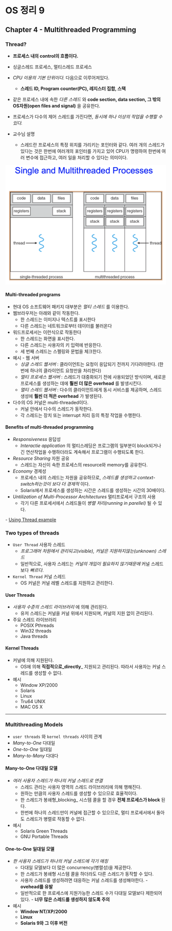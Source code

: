 OS 정리 9
========

Chapter 4 - Multithreaded Programming
--------------

### Thread?

* __프로세스 내의 control의 흐름이다.__

* 싱글스레드 프로세스, 멀티스레드 프로세스

* _CPU 이용의 기본 단위이다._ 다음으로 이루어져있다.
  * __스레드 ID, Program counter(PC), 레지스터 집합, 스택__
* 같은 프로세스 내에 속한 _다른 스레드_ 와 __code section, data section, 그 밖의 OS자원(open files and signal)__ 을 공유한다.
* 프로세스가 다수의 제어 스레드를 가진다면, _동시에 하나 이상의 작업을 수행할 수 있다._

* 교수님 설명
  * 스레드란 프로세스의 특정 위치를 가리키는 포인터와 같다. 여러 개의 스레드가 있다는 것은 한번에 여러개의 포인터를 가지고 있어 CPU가 명령하여 한번에 여러 변수에 접근하고, 여러 일을 처리할 수 있다는 의미이다.

<center><img src="./img/Single and Multithreaded Processes.png" style="width: 60vw;"></img></center>



#### Multi-threaded programs

* 현대 OS 소프트웨어 패키지 대부분은 _멀티 스레드_ 를 이용한다.
* 웹브라우저는 아래와 같이 작동한다.
  * 한 스레드는 이미지나 텍스트를 표시한다
  * 다른 스레드는 네트워크로부터 데이터를 불러온다
* 워드프로세서는 이런식으로 작동한다
  * 한  스레드는 화면을 표시한다.
  * 다른 스레드는 사용자의 키 입력에 반응한다.
  * 세 번째 스레드는 스펠링와 문법을 체크한다.
* 예시 - 웹 서버
  * _싱글 스레드 웹서버_ : 클라이언트는 요청이 응답되기 전까지 기다려야한다. (한번에 하나의 클라이언트 요청만을 처리한다)
  * _멀티 프로세스 웹서버_ : 스레드가 대중화되기 전에 사용되었던 방식이며, 새로운 프로세스를 생성하는 데에 __훨씬 더 많은 overhead__ 를 발생시킨다. 
  * _멀티 스레드 웹서버_ : 다수의 클라이언트에게 동시 서비스를 제공하며, 스레드 생성에 __훨씬 더 적은 overhead__ 가  발생된다.
* 다수의 OS 커널은 multi-threaded이다.
  * 커널 안에서 다수의 스레드가 동작한다.
  * 각 스레드는 장치 또는 interrupt 처리 등의 특정 작업을 수행한다.



#### Benefits of multi-threaded programming

* _Responsiveness_ 응답성
  * _Interactie application_ 의 멀티스레딩은 프로그램의 일부분이 block되거나 긴 연산작업을 수행하더라도 계속해서 프로그램이 수행되도록 한다.
* _Resource Sharing_ 자원 공유
  * 스레드는 자신이 속한 프로세스의 resource와 memory를 공유한다.
* _Economy_ 경제성
  * 프로세스 내의 스레드는 자원을 공유하므로, _스레드를 생성하고 context-switch하는것이 보다 더 경제적_ 이다.
  * Solaris에서 프로세스를 생성하는 시간은 스레드를 생성하는 시간의 30배이다.
* _Untilization of Multi-Processor Architectures_ 멀티프로세서 구조의 사용
  * 각기 다른 프로세서에서 스레드들이 _병렬 처리(running in parellel)_ 될 수 있다.

\- [Using Thread example](stackoverflow.com/questions/2846653/how-can-i-use-threading-in-python)



### Two types of threads

* `User Thread` 사용자 스레드
  * _프로그래머 차원에서 관리되고(visible), 커널은 지원하지않는(unknown) 스레드_
  * 일반적으로, 사용자 스레드는 _커널의 개입이 필요하지 않기때문에_ 커널 스레드보다 _빠르다_.
* `Kernel Thread` 커널 스레드
  * OS 커널은 커널 레벨 스레드를 지원하고 관리한다.



#### User Threads

* _사용자 수준의 스레드 라이브러리_ 에 의해 관리된다.
  * 유저 스레드는 커널을 커널 위에서 지원되며, 커널의 지원 없이 관리된다.
* 주요 스레드 라이브러리
  * POSIX Pthreads
  * Win32 threads
  * Java threads



#### Kernel Threads

* 커널에 의해 지원된다.
  * OS에 의해 __직접적으로_directly___  지원되고 관리된다. 따라서 사용자는 커널 스레드를 생성할 수 없다.
* 예시
  * Window XP/2000
  * Solaris
  * Linux
  * Tru64 UNIX
  * MAC OS X



---

### Multithreading Models

* `user threads` 와 `kernel threads` 사이의 관계
* _Many-to-One_ 다대일
* _One-to-One_ 일대일
* _Many-to-Many_ 다대다



#### Many-to-One 다대일 모델

* _여러 사용자 스레드가 하나의 커널 스레드로 연결_
  * 스레드 관리는 사용자 영역의 스레드 라이브러리에 의해 행해진다.
  * 원하는 만큼의 사용자 스레드를 생성할 수 있으므로 효율적이다.
  * 한 스레드가 봉쇄형_blocking_ 시스템 콜을 할 경우 __전체 프로세스가 block__ 된다.
  * 한번에 하나의 스레드만이 커널에 접근할 수 있으므로, 멀티 프로세서에서 돌아도 스레드가 병렬로 작동할 수 없다.
* 예시
  * Solaris Green Threads
  * GNU Portable Threads



#### One-to-One 일대일 모델

* _한 사용자 스레드가 하나의 커널 스레드에 각기 매칭_
  * 다대일 모델보다 더 많은 concurrency(병렬성)을 제공한다.
  * 한 스레드가 봉쇄형 시스템 콜을 하더라도 다른 스레드가 동작할 수 있다.
  * 사용자 스레드를 생성하려면 대응하는 커널 스레드를 생성해야한다. - __ovehead를 유발__
  * 일반적으로 한 프로세스에 지원가능한 스레드 수가 다대일 모델보다 제한되어있다. - __너무 많은 스레드를 생성하지 않도록 주의__
* 예시
  * __Window NT/XP/2000__
  * __Linux__
  * __Solaris 9와 그 이후 버전__




